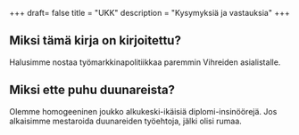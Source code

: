+++
draft= false
title = "UKK"
description = "Kysymyksiä ja vastauksia"
+++

## Miksi tämä kirja on kirjoitettu?

Halusimme nostaa työmarkkinapolitiikkaa paremmin Vihreiden asialistalle.

## Miksi ette puhu duunareista?

Olemme homogeeninen joukko alkukeski-ikäisiä diplomi-insinöörejä. Jos alkaisimme mestaroida duunareiden työehtoja, jälki olisi rumaa.